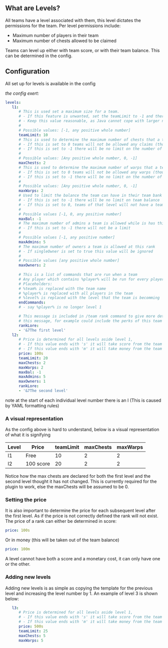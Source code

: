 ## What are Levels?

All teams have a level associated with them, this level dictates the permissions for the team. Per level permissions
include:

* Maximum number of players in their team
* Maximum number of chests allowed to be claimed

Teams can level up either with team score, or with their team balance. This can be determined in the config.

## Configuration

All set up for levels is available in the config

_the config exert:_

```YAML
levels:
   l1: 
      # This is used set a maximum size for a team.
      # - If this feature is unwanted, set the teamLimit to -1 and there will be unlimited places in each team
      # - Keep this value reasonable, as Java cannot cope with larger numbers (over 2 billion), so if you want the team to be limitless, set the value to -1 instead of something large
      #
      # Possible values: [-1, any positive whole number]
      teamLimit: 10
      # This is used to determine the maximum number of chests that a team can claim
      # - If this is set to 0 teams will not be allowed any claims (though it is recommended you do that through permissions instead of the config option)
      # - If this is set to -1 there will be no limit on the number of chests
      # 
      # Possible values: [Any positive whole number, 0, -1]
      maxChests: 2
      # This is used to determine the maximum number of warps that a team can set 
      # - If this is set to 0 teams will not be allowed any warps (though it is recommended you do that through permissions instead of the config option) 
      # - If this is set to -1 there will be no limit on the number of warps
      #
      # Possible values: [Any positive whole number, 0, -1]
      maxWarps: 2
      # Used to limit the balance the team can have in their team bank
      # - If this is set to -1 there will be no limit on team balance 
      # - If this is set to 0, teams of that level will not have a team bank (to completely disable use teampermissions.yml)
      #
      # Possible values [-1, 0, any positive number]
      maxBal: -1 
      # The maximum number of admins a team is allowed while is has this rank
      # - If this is set to -1 there will not be a limit
      # 
      # Possible values [-1, any positive number]
      maxAdmins: 5
      # The maximum number of owners a team is allowed at this rank
      # - If singleOwner is set to true this value will be ignored
      # 
      # Possible values [any positive whole number]
      maxOwners: 2
      
      # This is a list of commands that are run when a team 
      # Any player which contains %player% will be run for every player on the team
      # Placeholders:
      # %team% is replaced with the team name
      # %player% is replaced with all players in the team
      # %level% is replaced with the level that the team is becomming 
      endCommands:
      # - say %player% is no longer level 1

      # This message is included in /team rank command to give more details about the rank
      # this message, for example could include the perks of this team rank along with the perks of the next rank
      rankLore:
      - '&7The first level'
   l2: 
      # Price is determined for all levels aside level 1,
      # - If this value ends with 's' it will take score from the team
      # - If this value ends with 'm' it will take money from the team balance
      price: 100s 
      teamLimit: 20
      maxChests: 2
      maxWarps: 2
      maxBal: -1
      maxAdmins: 5
      maxOwners: 1
      rankLore:
      - '&7The second level'
```

note at the start of each individual level number there is an l (This is caused by YAML formatting rules)

### A visual representation

As the config above is hard to understand, below is a visual representation of what it is signifying

| Level | Price     | teamLimit | maxChests | maxWarps |
|-------|-----------|-----------|-----------|----------|
| l1    | Free      | 10        | 2         | 2        |
| l2    | 100 score | 20        | 2         | 2        | 

Notice how the max chests are declared for both the first level and the second level thought it has not changed. This is
currently required for the plugin to work, else the maxChests will be assumed to be 0.

### Setting the price

It is also important to determine the price for each subsequent level after the first level. As if the price is not
correctly defined the rank will not exist.
The price of a rank can either be determined in score:

```YAML
price: 100s
```

Or in money (this will be taken out of the team balance)

```YAML
price: 100m
```

A level cannot have both a score and a monetary cost, it can only have one or the other.

### Adding new levels

Adding new levels is as simple as copying the template for the previous level and increasing the level number by 1. An
example of level 3 is shown below:

```YAML
   l3: 
      # Price is determined for all levels aside level 1,
      # - If this value ends with 's' it will take score from the team
      # - If this value ends with 'm' it will take money from the team balance
      price: 500s 
      teamLimit: 25
      maxChests: 5
      maxWarps: 5
```